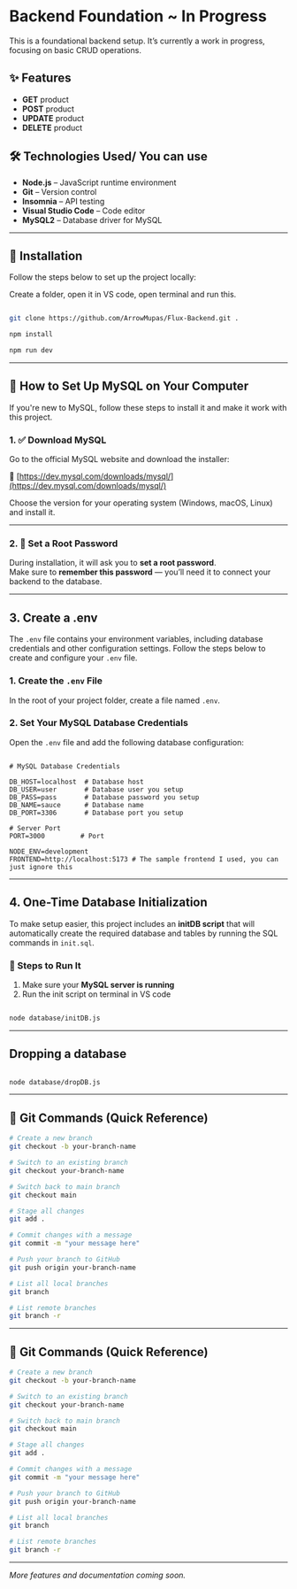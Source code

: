 # Backend Foundation ~ In Progress

This is a foundational backend setup. It’s currently a work in progress, focusing on basic CRUD operations.

## ✨ Features

-   **GET** product
-   **POST** product
-   **UPDATE** product
-   **DELETE** product

## 🛠 Technologies Used/ You can use

-   **Node.js** – JavaScript runtime environment
-   **Git** – Version control
-   **Insomnia** – API testing
-   **Visual Studio Code** – Code editor
-   **MySQL2** – Database driver for MySQL

---

## 🚀 Installation

Follow the steps below to set up the project locally:

Create a folder, open it in VS code, open terminal and run this.

```bash

git clone https://github.com/ArrowMupas/Flux-Backend.git .

npm install

npm run dev

```

---

## 🧰 How to Set Up MySQL on Your Computer

If you're new to MySQL, follow these steps to install it and make it work with this project.

### 1. ✅ Download MySQL

Go to the official MySQL website and download the installer:

🔗 [https://dev.mysql.com/downloads/mysql/](https://dev.mysql.com/downloads/mysql/)

Choose the version for your operating system (Windows, macOS, Linux) and install it.

---

### 2. 🔑 Set a Root Password

During installation, it will ask you to **set a root password**.  
Make sure to **remember this password** — you’ll need it to connect your backend to the database.

---

## 3. Create a .env

The `.env` file contains your environment variables, including database credentials and other configuration settings. Follow the steps below to create and configure your `.env` file.

### 1. Create the `.env` File

In the root of your project folder, create a file named `.env`.

### 2. Set Your MySQL Database Credentials

Open the `.env` file and add the following database configuration:

```env

# MySQL Database Credentials

DB_HOST=localhost  # Database host
DB_USER=user       # Database user you setup
DB_PASS=pass       # Database password you setup
DB_NAME=sauce      # Database name
DB_PORT=3306       # Database port you setup

# Server Port
PORT=3000         # Port

NODE_ENV=development
FRONTEND=http://localhost:5173 # The sample frontend I used, you can just ignore this

```

---

## 4. One-Time Database Initialization

To make setup easier, this project includes an **initDB script** that will automatically create the required database and tables by running the SQL commands in `init.sql`.

### 🔄 Steps to Run It

1. Make sure your **MySQL server is running**
2. Run the init script on terminal in VS code

```bash

node database/initDB.js

```

---

## Dropping a database

```bash

node database/dropDB.js

```

---
## 🚀 Git Commands (Quick Reference)

```bash
# Create a new branch
git checkout -b your-branch-name

# Switch to an existing branch
git checkout your-branch-name

# Switch back to main branch
git checkout main

# Stage all changes
git add .

# Commit changes with a message
git commit -m "your message here"

# Push your branch to GitHub
git push origin your-branch-name

# List all local branches
git branch

# List remote branches
git branch -r
```
---

## 🚀 Git Commands (Quick Reference)

```bash
# Create a new branch
git checkout -b your-branch-name

# Switch to an existing branch
git checkout your-branch-name

# Switch back to main branch
git checkout main

# Stage all changes
git add .

# Commit changes with a message
git commit -m "your message here"

# Push your branch to GitHub
git push origin your-branch-name

# List all local branches
git branch

# List remote branches
git branch -r
```

---

_More features and documentation coming soon._
